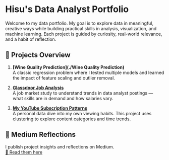 # Hisu's Data Analyst Portfolio

Welcome to my data portfolio. My goal is to explore data in meaningful, creative ways while building practical skills in analysis, visualization, and machine learning. Each project is guided by curiosity, real-world relevance, and a habit of reflection.

## 🔭 Projects Overview

1. **[Wine Quality Prediction](./Wine Quality Prediction)**  
   A classic regression problem where I tested multiple models and learned the impact of feature scaling and outlier removal.

2. **[Glassdoor Job Analysis](./glassdoor-jobs)**  
   A job market study to understand trends in data analyst postings — what skills are in demand and how salaries vary.

3. **[My YouTube Subscription Patterns](./youtube-subscription)**  
   A personal data dive into my own viewing habits. This project uses clustering to explore content categories and time trends.

## 📝 Medium Reflections
I publish project insights and reflections on Medium.  
[🔗 Read them here](https://medium.com/@hisukim33)
